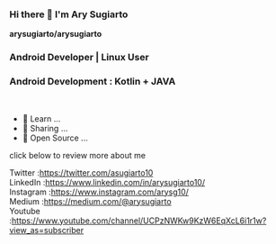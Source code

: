 ### Hi there 👋 I'm Ary Sugiarto

**arysugiarto/arysugiarto**

<h3>Android Developer | Linux User</h3>

<h3>Android Development :  Kotlin + JAVA </h3> 
<br>

- 🔭 Learn ...
- 🌱 Sharing ...
- 👯 Open Source ...


click below to review more about me

Twitter   :https://twitter.com/asugiarto10 <br>
LinkedIn  :https://www.linkedin.com/in/arysugiarto10/ <br>
Instagram :https://www.instagram.com/arysg10/ <br>
Medium    :https://medium.com/@arysugiarto <br>
Youtube   :https://www.youtube.com/channel/UCPzNWKw9KzW6EqXcL6i1r1w?view_as=subscriber

<!-- <img src="https://flutterdev.tech/wp-content/uploads/2020/08/flutter-dev-logo.png" alt="Girl in a jacket" width="30" height="20"> -->


